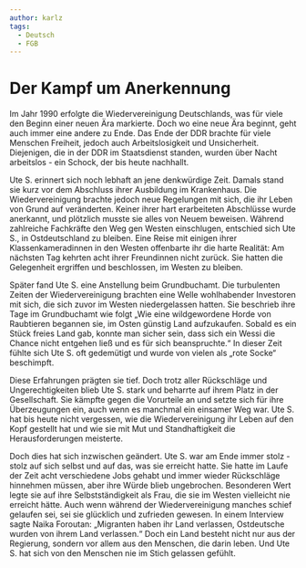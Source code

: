 ```yaml
---
author: karlz
tags:
  - Deutsch
  - FGB
---
```



# Der Kampf um Anerkennung

Im Jahr 1990 erfolgte die Wiedervereinigung Deutschlands, was für viele den Beginn einer neuen Ära markierte. Doch wo eine neue Ära beginnt, geht auch immer eine andere zu Ende. Das Ende der DDR brachte für viele Menschen Freiheit, jedoch auch Arbeitslosigkeit und Unsicherheit. Diejenigen, die in der DDR im Staatsdienst standen, wurden über Nacht arbeitslos - ein Schock, der bis heute nachhallt.

Ute S. erinnert sich noch lebhaft an jene denkwürdige Zeit. Damals stand sie kurz vor dem Abschluss ihrer Ausbildung im Krankenhaus. Die Wiedervereinigung brachte jedoch neue Regelungen mit sich, die ihr Leben von Grund auf veränderten. Keiner ihrer hart erarbeiteten Abschlüsse wurde anerkannt, und plötzlich musste sie alles von Neuem beweisen. Während zahlreiche Fachkräfte den Weg gen Westen einschlugen, entschied sich Ute S., in Ostdeutschland zu bleiben. Eine Reise mit einigen ihrer Klassenkameradinnen in den Westen offenbarte ihr die harte Realität: Am nächsten Tag kehrten acht ihrer Freundinnen nicht zurück. Sie hatten die Gelegenheit ergriffen und beschlossen, im Westen zu bleiben.

Später fand Ute S. eine Anstellung beim Grundbuchamt. Die turbulenten Zeiten der Wiedervereinigung brachten eine Welle wohlhabender Investoren mit sich, die sich zuvor im Westen niedergelassen hatten. Sie beschrieb ihre Tage im Grundbuchamt wie folgt „Wie eine wildgewordene Horde von Raubtieren begannen sie, im Osten günstig Land aufzukaufen. Sobald es ein Stück freies Land gab, konnte man sicher sein, dass sich ein Wessi die Chance nicht entgehen ließ und es für sich beanspruchte.“ In dieser Zeit fühlte sich Ute S. oft gedemütigt und wurde von vielen als „rote Socke“ beschimpft.

Diese Erfahrungen prägten sie tief. Doch trotz aller Rückschläge und Ungerechtigkeiten blieb Ute S. stark und beharrte auf ihrem Platz in der Gesellschaft. Sie kämpfte gegen die Vorurteile an und setzte sich für ihre Überzeugungen ein, auch wenn es manchmal ein einsamer Weg war. Ute S. hat bis heute nicht vergessen, wie die Wiedervereinigung ihr Leben auf den Kopf gestellt hat und wie sie mit Mut und Standhaftigkeit die Herausforderungen meisterte.

Doch dies hat sich inzwischen geändert. Ute S. war am Ende immer stolz - stolz auf sich selbst und auf das, was sie erreicht hatte. Sie hatte im Laufe der Zeit acht verschiedene Jobs gehabt und immer wieder Rückschläge hinnehmen müssen, aber ihre Würde blieb ungebrochen. Besonderen Wert legte sie auf ihre Selbstständigkeit als Frau, die sie im Westen vielleicht nie erreicht hätte. Auch wenn während der Wiedervereinigung manches schief gelaufen sei, sei sie glücklich und zufrieden gewesen. In einem Interview sagte Naika Foroutan: „Migranten haben ihr Land verlassen, Ostdeutsche wurden von ihrem Land verlassen.“ Doch ein Land besteht nicht nur aus der Regierung, sondern vor allem aus den Menschen, die darin leben. Und Ute S. hat sich von den Menschen nie im Stich gelassen gefühlt.